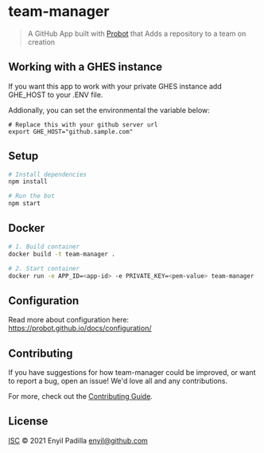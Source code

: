 # team-manager

> A GitHub App built with [Probot](https://github.com/probot/probot) that Adds a repository to a team on creation

## Working with a GHES instance

If you want this app to work with your private GHES instance add GHE_HOST to your .ENV file.

Addionally, you can set the environmental the variable below:
```
# Replace this with your github server url
export GHE_HOST="github.sample.com"
```

## Setup

```sh
# Install dependencies
npm install

# Run the bot
npm start
```

## Docker

```sh
# 1. Build container
docker build -t team-manager .

# 2. Start container
docker run -e APP_ID=<app-id> -e PRIVATE_KEY=<pem-value> team-manager
```

## Configuration
Read more about configuration here:
https://probot.github.io/docs/configuration/

## Contributing

If you have suggestions for how team-manager could be improved, or want to report a bug, open an issue! We'd love all and any contributions.

For more, check out the [Contributing Guide](CONTRIBUTING.md).

## License

[ISC](LICENSE) © 2021 Enyil Padilla <enyil@github.com>
